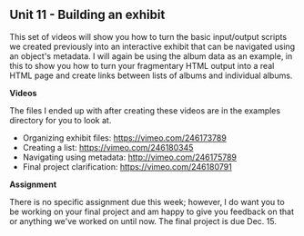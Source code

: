 ## Unit 11 - Building an exhibit

This set of videos will show you how to turn the basic input/output scripts we created previously into an interactive exhibit that can be navigated using an object's metadata. I will again be using the album data as an example, in this to show you how to turn your fragmentary HTML output into a real HTML page and create links between lists of albums and individual albums.

**Videos**

The files I ended up with after creating these videos are in the examples directory for you to look at.

- Organizing exhibit files: <https://vimeo.com/246173789>
- Creating a list: <https://vimeo.com/246180345>
- Navigating using metadata: <http://vimeo.com/246175789>
- Final project clarification: <https://vimeo.com/246180791>

**Assignment**

There is no specific assignment due this week; however, I do want you to be working on your final project and am happy to give you feedback on that or anything we've worked on until now. The final project is due Dec. 15.
